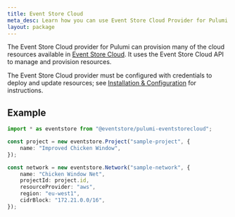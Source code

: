 ```yaml
---
title: Event Store Cloud
meta_desc: Learn how you can use Event Store Cloud Provider for Pulumi to provision and manage Event Store Cloud resources.
layout: package
---
```


The Event Store Cloud provider for Pulumi can provision many of the cloud resources available in [Event Store Cloud](https://eventstore.com/cloud/). It uses the Event Store Cloud API to manage and provision resources.

The Event Store Cloud provider must be configured with credentials to deploy and update resources; see [Installation & Configuration](./installation-configuration) for instructions.

## Example

```typescript
import * as eventstore from "@eventstore/pulumi-eventstorecloud";

const project = new eventstore.Project("sample-project", {
    name: "Improved Chicken Window",
});

const network = new eventstore.Network("sample-network", {
    name: "Chicken Window Net",
    projectId: project.id,
    resourceProvider: "aws",
    region: "eu-west1",
    cidrBlock: "172.21.0.0/16",
});
```
